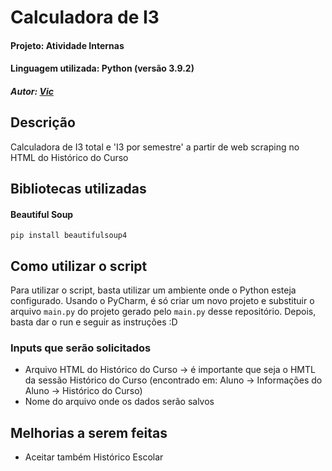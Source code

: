 # Calculadora de I3
#### Projeto: Atividade Internas
#### Linguagem utilizada: Python (versão 3.9.2)
##### Autor: [Vic](https://github.com/vickyad)


## Descrição
Calculadora de I3 total e 'I3 por semestre' a partir de web scraping no HTML do Histórico do Curso


## Bibliotecas utilizadas
#### Beautiful Soup
```
pip install beautifulsoup4
```


## Como utilizar o script
Para utilizar o script, basta utilizar um ambiente onde o Python esteja configurado. Usando o PyCharm, é só criar um novo projeto e substituir o arquivo `main.py` do projeto gerado pelo `main.py` desse repositório. Depois, basta dar o run e seguir as instruções :D

### Inputs que serão solicitados
- Arquivo HTML do Histórico do Curso -> é importante que seja o HMTL da sessão Histórico do Curso (encontrado em: Aluno -> Informações do Aluno -> Histórico do Curso)
- Nome do arquivo onde os dados serão salvos


## Melhorias a serem feitas
- Aceitar também Histórico Escolar

